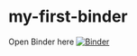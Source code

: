 # my-first-binder

Open Binder here [![Binder](https://mybinder.org/badge_logo.svg)](https://mybinder.org/v2/gh/wjchulme/my-first-binder/master)
